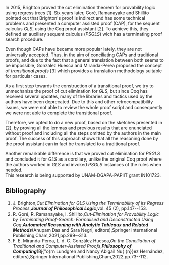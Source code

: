 






In 2015, Brighton proved the cut elimination theorem for provability logic using regress trees [1]. Six years later, Goré, Ramanayake and Shillito pointed out that Brighton's proof is indirect and has some technical problems and presented a computer assisted proof (CAP), for the sequent calculus _GLS_, using the Coq proof assistant [2]. To achieve this, they defined an auxiliary sequent calculus (_PSGLS_) wich has a terminating proof search procedure.

Even though CAPs have became more popular lately, they are not universally accepted. Thus, in the aim of conciliating CAPs and traditional proofs, and due to the fact that a general translation between both seems to be impossible, González Huesca and Miranda-Perea proposed the concept of _transitional proofs_ [3] which  provides a translation methodology suitable for particular cases. 

As a first step towards the construction of a transitional proof, we try to unmechanize the proof of cut elimination for _GLS_, but since Coq has received several updates, many of the libraries and tactics used by the authors have been deprecated. Due to this and other retrocompatibility issues, we were not able to review the whole proof script and consequently we were not able to complete the transitional proof.

Therefore, we opted to do a new proof, based on the sketches presented in [2], by proving all the lemmas and previous results that are enunciated without proof and including all the steps omitted by the authors in the main proof. The success of this approach shows that all the reasoning done by the proof assistant can in fact be translated to a traditional proof.

Another remarkable difference is that we proved cut elimination for _PSGLS_ and concluded it for _GLS_ as a corollary, unlike the original  Coq proof where the authors worked in _GLS_ and invoked _PSGLS_ instances of the rules when needed.   
 This research is being supported by UNAM-DGAPA-PAPIIT  grant IN101723. 


## Bibliography









1. J. Brighton,_Cut Elimination for GLS Using the Terminability of its Regress Process_,**_Journal of Philosophical Logic_**,vol. 45 (2), pp.147--153.
2. R. Goré, R. Ramanayake, I. Shillito,_Cut-Elimination for Provability Logic by Terminating Proof-Search: Formalised and Deconstructed Using Coq_,**_Automated Reasoning with Analytic Tableaux and Related Methods_**(Anupam Das and Sara Negri, editors),Springer International Publishing,Cham,2021,pp.299--313.
3. F. E. Miranda-Perea, L. d. C. González Huesca,_On the Conciliation of Traditional and Computer-Assisted Proofs_,**_Philosophy of Computing_**(Bj{\"o}rn Lundgren and Nancy Abigail Nu{ {n}}ez Hernández, editors),Springer International Publishing,Cham,2022,pp.73--112.





